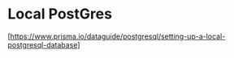 
# Local PostGres
[https://www.prisma.io/dataguide/postgresql/setting-up-a-local-postgresql-database]